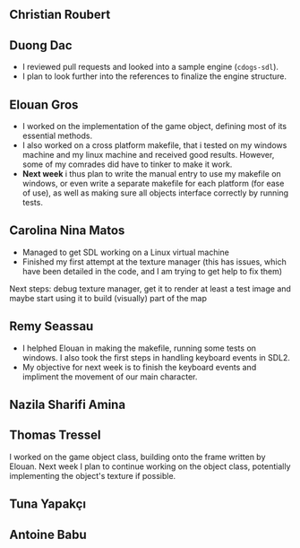 ## Christian Roubert

## Duong Dac

- I reviewed pull requests and looked into a sample engine (`cdogs-sdl`).
- I plan to look further into the references to finalize the engine structure.

## Elouan Gros

- I worked on the implementation of the game object, defining most of its essential methods.
- I also worked on a cross platform makefile, that i tested on my windows machine and my linux machine and received good results. However, some of my comrades did have to tinker to make it work.
- **Next week** i thus plan to write the manual entry to use my makefile on windows, or even write a separate makefile for each platform (for ease of use), as well as making sure all objects interface correctly by running tests. 

## Carolina Nina Matos

- Managed to get SDL working on a Linux virtual machine
- Finished my first attempt at the texture manager (this has issues, which have been detailed in the code, and I am trying to get help to fix them)

Next steps: debug texture manager, get it to render at least a test image and maybe start using it to build (visually) part of the map

## Remy Seassau

- I helphed Elouan in making the makefile, running some tests on windows. I also took the first steps in handling keyboard events in SDL2.
- My objective for next week is to finish the keyboard events and impliment the movement of our main character.

## Nazila Sharifi Amina

## Thomas Tressel
I worked on the game object class, building onto the frame written by Elouan. Next week I plan to continue working on the object class, potentially implementing the object's texture if possible.

## Tuna Yapakçı

## Antoine Babu

